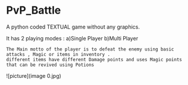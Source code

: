 # PvP_Battle

A python coded TEXTUAL game without any graphics.
  
  It has 2 playing modes : 
    a)Single Player 
    b)Multi Player 
    
    The Main motto of the player is to defeat the enemy using basic attacks , Magic or items in inventory .
    different items have different Damage points and uses Magic points that can be revived using Potions 
    
![picture](image 0.jpg)
